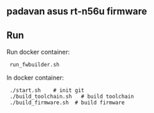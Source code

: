 ## padavan asus rt-n56u firmware


## Run

Run docker container:

     run_fwbuilder.sh


In docker container:


     ./start.sh    # init git
     ./build_toolchain.sh   # build toolchain
     ./build_firmware.sh  # build firmware


      
